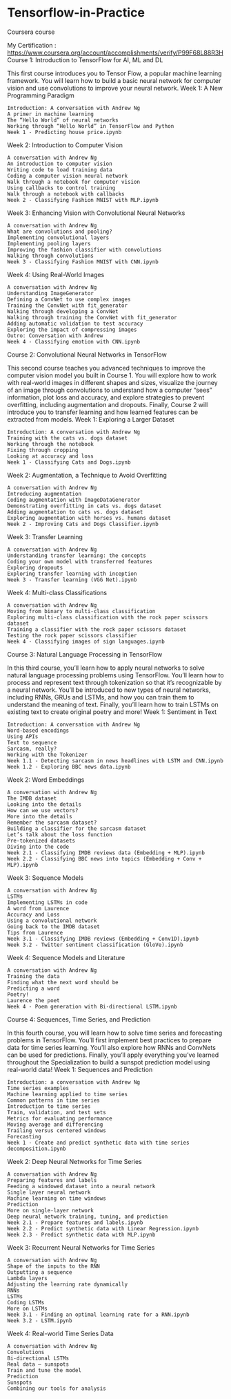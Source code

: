 # Tensorflow-in-Practice
Coursera course


My Certification : https://www.coursera.org/account/accomplishments/verify/P99F68L88R3H
Course 1: Introduction to TensorFlow for AI, ML and DL

This first course introduces you to Tensor Flow, a popular machine learning framework. You will learn how to build a basic neural network for computer vision and use convolutions to improve your neural network.
Week 1: A New Programming Paradigm

    Introduction: A conversation with Andrew Ng
    A primer in machine learning
    The “Hello World” of neural networks
    Working through “Hello World” in TensorFlow and Python
    Week 1 - Predicting house price.ipynb

Week 2: Introduction to Computer Vision

    A conversation with Andrew Ng
    An introduction to computer vision
    Writing code to load training data
    Coding a computer vision neural network
    Walk through a notebook for computer vision
    Using callbacks to control training
    Walk through a notebook with callbacks
    Week 2 - Classifying Fashion MNIST with MLP.ipynb

Week 3: Enhancing Vision with Convolutional Neural Networks

    A conversation with Andrew Ng
    What are convolutions and pooling?
    Implementing convolutional layers
    Implementing pooling layers
    Improving the fashion classifier with convolutions
    Walking through convolutions
    Week 3 - Classifying Fashion MNIST with CNN.ipynb

Week 4: Using Real-World Images

    A conversation with Andrew Ng
    Understanding ImageGenerator
    Defining a ConvNet to use complex images
    Training the ConvNet with fit_generator
    Walking through developing a ConvNet
    Walking through training the ConvNet with fit_generator
    Adding automatic validation to test accuracy
    Exploring the impact of compressing images
    Outro: Conversation with Andrew
    Week 4 - Classifying emotion with CNN.ipynb

Course 2: Convolutional Neural Networks in TensorFlow

This second course teaches you advanced techniques to improve the computer vision model you built in Course 1. You will explore how to work with real-world images in different shapes and sizes, visualize the journey of an image through convolutions to understand how a computer “sees” information, plot loss and accuracy, and explore strategies to prevent overfitting, including augmentation and dropouts. Finally, Course 2 will introduce you to transfer learning and how learned features can be extracted from models.
Week 1: Exploring a Larger Dataset

    Introduction: A conversation with Andrew Ng
    Training with the cats vs. dogs dataset
    Working through the notebook
    Fixing through cropping
    Looking at accuracy and loss
    Week 1 - Classifying Cats and Dogs.ipynb

Week 2: Augmentation, a Technique to Avoid Overfitting

    A conversation with Andrew Ng
    Introducing augmentation
    Coding augmentation with ImageDataGenerator
    Demonstrating overfitting in cats vs. dogs dataset
    Adding augmentation to cats vs. dogs dataset
    Exploring augmentation with horses vs. humans dataset
    Week 2 - Improving Cats and Dogs Classifier.ipynb

Week 3: Transfer Learning

    A conversation with Andrew Ng
    Understanding transfer learning: the concepts
    Coding your own model with transferred features
    Exploring dropouts
    Exploring transfer learning with inception
    Week 3 - Transfer learning (VGG Net).ipynb

Week 4: Multi-class Classifications

    A conversation with Andrew Ng
    Moving from binary to multi-class classification
    Exploring multi-class classification with the rock paper scissors dataset
    Training a classifier with the rock paper scissors dataset
    Testing the rock paper scissors classifier
    Week 4 - Classifying images of sign languages.ipynb

Course 3: Natural Language Processing in TensorFlow

In this third course, you’ll learn how to apply neural networks to solve natural language processing problems using TensorFlow. You’ll learn how to process and represent text through tokenization so that it’s recognizable by a neural network. You’ll be introduced to new types of neural networks, including RNNs, GRUs and LSTMs, and how you can train them to understand the meaning of text. Finally, you’ll learn how to train LSTMs on existing text to create original poetry and more!
Week 1: Sentiment in Text

    Introduction: A conversation with Andrew Ng
    Word-based encodings
    Using APIs
    Text to sequence
    Sarcasm, really?
    Working with the Tokenizer
    Week 1.1 - Detecting sarcasm in news headlines with LSTM and CNN.ipynb
    Week 1.2 - Exploring BBC news data.ipynb

Week 2: Word Embeddings

    A conversation with Andrew Ng
    The IMDB dataset
    Looking into the details
    How can we use vectors?
    More into the details
    Remember the sarcasm dataset?
    Building a classifier for the sarcasm dataset
    Let’s talk about the loss function
    Pre-tokenized datasets
    Diving into the code
    Week 2.1 - Classifying IMDB reviews data (Embedding + MLP).ipynb
    Week 2.2 - Classifying BBC news into topics (Embedding + Conv + MLP).ipynb

Week 3: Sequence Models

    A conversation with Andrew Ng
    LSTMs
    Implementing LSTMs in code
    A word from Laurence
    Accuracy and Loss
    Using a convolutional network
    Going back to the IMDB dataset
    Tips from Laurence
    Week 3.1 - Classifying IMDB reviews (Embedding + Conv1D).ipynb
    Week 3.2 - Twitter sentiment classification (GloVe).ipynb

Week 4: Sequence Models and Literature

    A conversation with Andrew Ng
    Training the data
    Finding what the next word should be
    Predicting a word
    Poetry!
    Laurence the poet
    Week 4 - Poem generation with Bi-directional LSTM.ipynb

Course 4: Sequences, Time Series, and Prediction

In this fourth course, you will learn how to solve time series and forecasting problems in TensorFlow. You’ll first implement best practices to prepare data for time series learning. You’ll also explore how RNNs and ConvNets can be used for predictions. Finally, you’ll apply everything you’ve learned throughout the Specialization to build a sunspot prediction model using real-world data!
Week 1: Sequences and Prediction

    Introduction: a conversation with Andrew Ng
    Time series examples
    Machine learning applied to time series
    Common patterns in time series
    Introduction to time series
    Train, validation, and test sets
    Metrics for evaluating performance
    Moving average and differencing
    Trailing versus centered windows
    Forecasting
    Week 1 - Create and predict synthetic data with time series decomposition.ipynb

Week 2: Deep Neural Networks for Time Series

    A conversation with Andrew Ng
    Preparing features and labels
    Feeding a windowed dataset into a neural network
    Single layer neural network
    Machine learning on time windows
    Prediction
    More on single-layer network
    Deep neural network training, tuning, and prediction
    Week 2.1 - Prepare features and labels.ipynb
    Week 2.2 - Predict synthetic data with Linear Regression.ipynb
    Week 2.3 - Predict synthetic data with MLP.ipynb

Week 3: Recurrent Neural Networks for Time Series

    A conversation with Andrew Ng
    Shape of the inputs to the RNN
    Outputting a sequence
    Lambda layers
    Adjusting the learning rate dynamically
    RNNs
    LSTMs
    Coding LSTMs
    More on LSTMs
    Week 3.1 - Finding an optimal learning rate for a RNN.ipynb
    Week 3.2 - LSTM.ipynb

Week 4: Real-world Time Series Data

    A conversation with Andrew Ng
    Convolutions
    Bi-directional LSTMs
    Real data – sunspots
    Train and tune the model
    Prediction
    Sunspots
    Combining our tools for analysis
